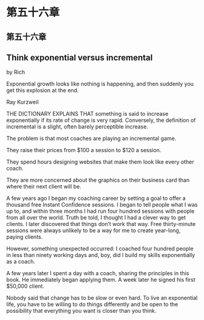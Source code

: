 # 第五十六章

## 第五十六章

## Think exponential versus incremental

by Rich

Exponential growth looks like nothing is happening, and then suddenly you get this explosion at the end.

Ray Kurzweil

THE DICTIONARY EXPLAINS THAT something is said to increase exponentially if its rate of change is very rapid. Conversely, the definition of incremental is a slight, often barely perceptible increase.

The problem is that most coaches are playing an incremental game.

They raise their prices from $100 a session to $120 a session.

They spend hours designing websites that make them look like every other coach.

They are more concerned about the graphics on their business card than where their next client will be.

A few years ago I began my coaching career by setting a goal to offer a thousand free Instant Confidence sessions. I began to tell people what I was up to, and within three months I had run four hundred sessions with people from all over the world. Truth be told, I thought I had a clever way to get clients. I later discovered that things don’t work that way. Free thirty-minute sessions were always unlikely to be a way for me to create year-long, paying clients.

However, something unexpected occurred: I coached four hundred people in less than ninety working days and, boy, did I build my skills exponentially as a coach.

A few years later I spent a day with a coach, sharing the principles in this book. He immediately began applying them. A week later he signed his first $50,000 client.

Nobody said that change has to be slow or even hard. To live an exponential life, you have to be willing to do things differently and be open to the possibility that everything you want is closer than you think.

